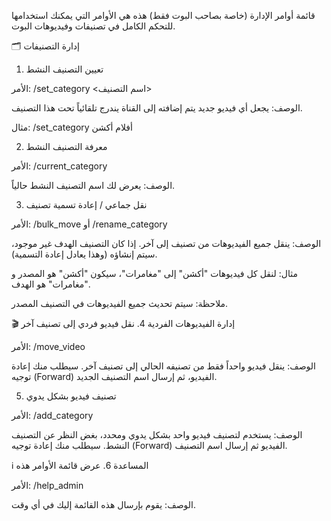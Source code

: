 قائمة أوامر الإدارة (خاصة بصاحب البوت فقط)
هذه هي الأوامر التي يمكنك استخدامها للتحكم الكامل في تصنيفات وفيديوهات البوت.

🗂️ إدارة التصنيفات
1. تعيين التصنيف النشط

الأمر: /set_category <اسم التصنيف>

الوصف: يجعل أي فيديو جديد يتم إضافته إلى القناة يندرج تلقائياً تحت هذا التصنيف.

مثال: /set_category أفلام أكشن

2. معرفة التصنيف النشط

الأمر: /current_category

الوصف: يعرض لك اسم التصنيف النشط حالياً.

3. نقل جماعي / إعادة تسمية تصنيف

الأمر: /bulk_move أو /rename_category

الوصف: ينقل جميع الفيديوهات من تصنيف إلى آخر. إذا كان التصنيف الهدف غير موجود، سيتم إنشاؤه (وهذا يعادل إعادة التسمية).

مثال: لنقل كل فيديوهات "أكشن" إلى "مغامرات"، سيكون "أكشن" هو المصدر و "مغامرات" هو الهدف.

ملاحظة: سيتم تحديث جميع الفيديوهات في التصنيف المصدر.

🎬 إدارة الفيديوهات الفردية
4. نقل فيديو فردي إلى تصنيف آخر

الأمر: /move_video

الوصف: ينقل فيديو واحداً فقط من تصنيفه الحالي إلى تصنيف آخر. سيطلب منك إعادة توجيه (Forward) الفيديو، ثم إرسال اسم التصنيف الجديد.

5. تصنيف فيديو بشكل يدوي

الأمر: /add_category

الوصف: يستخدم لتصنيف فيديو واحد بشكل يدوي ومحدد، بغض النظر عن التصنيف النشط. سيطلب منك إعادة توجيه (Forward) الفيديو ثم إرسال اسم التصنيف.

ℹ️ المساعدة
6. عرض قائمة الأوامر هذه

الأمر: /help_admin

الوصف: يقوم بإرسال هذه القائمة إليك في أي وقت.
